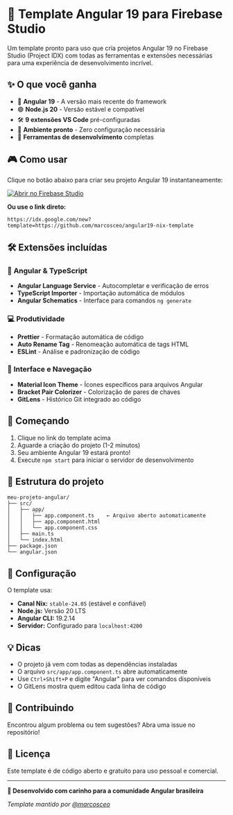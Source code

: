 # 🚀 Template Angular 19 para Firebase Studio

Um template pronto para uso que cria projetos Angular 19 no Firebase Studio (Project IDX) com todas as ferramentas e extensões necessárias para uma experiência de desenvolvimento incrível.

## ✨ O que você ganha

- 🎯 **Angular 19** - A versão mais recente do framework
- 🟢 **Node.js 20** - Versão estável e compatível
- 🛠️ **9 extensões VS Code** pré-configuradas
- 🎨 **Ambiente pronto** - Zero configuração necessária
- 🔧 **Ferramentas de desenvolvimento** completas

## 🎮 Como usar

Clique no botão abaixo para criar seu projeto Angular 19 instantaneamente:

[![Abrir no Firebase Studio](https://img.shields.io/badge/Abrir%20no-Firebase%20Studio-4285F4?style=for-the-badge&logo=google&logoColor=white)](https://idx.google.com/new?template=https://github.com/marcosceo/angular19-nix-template)

**Ou use o link direto:**
```
https://idx.google.com/new?template=https://github.com/marcosceo/angular19-nix-template
```

## 🛠️ Extensões incluídas

### 🎯 **Angular & TypeScript**
- **Angular Language Service** - Autocompletar e verificação de erros
- **TypeScript Importer** - Importação automática de módulos
- **Angular Schematics** - Interface para comandos `ng generate`

### 💻 **Produtividade**
- **Prettier** - Formatação automática de código
- **Auto Rename Tag** - Renomeação automática de tags HTML
- **ESLint** - Análise e padronização de código

### 🎨 **Interface e Navegação**
- **Material Icon Theme** - Ícones específicos para arquivos Angular
- **Bracket Pair Colorizer** - Colorização de pares de chaves
- **GitLens** - Histórico Git integrado ao código

## 🚀 Começando

1. Clique no link do template acima
2. Aguarde a criação do projeto (1-2 minutos)
3. Seu ambiente Angular 19 estará pronto!
4. Execute `npm start` para iniciar o servidor de desenvolvimento

## 📁 Estrutura do projeto

```
meu-projeto-angular/
├── src/
│   ├── app/
│   │   ├── app.component.ts    ← Arquivo aberto automaticamente
│   │   ├── app.component.html
│   │   └── app.component.css
│   ├── main.ts
│   └── index.html
├── package.json
└── angular.json
```

## 🔧 Configuração

O template usa:
- **Canal Nix:** `stable-24.05` (estável e confiável)
- **Node.js:** Versão 20 LTS
- **Angular CLI:** 19.2.14
- **Servidor:** Configurado para `localhost:4200`

## 💡 Dicas

- O projeto já vem com todas as dependências instaladas
- O arquivo `src/app/app.component.ts` abre automaticamente
- Use `Ctrl+Shift+P` e digite "Angular" para ver comandos disponíveis
- O GitLens mostra quem editou cada linha de código

## 🤝 Contribuindo

Encontrou algum problema ou tem sugestões? Abra uma issue no repositório!

## 📄 Licença

Este template é de código aberto e gratuito para uso pessoal e comercial.

---

**💖 Desenvolvido com carinho para a comunidade Angular brasileira**

*Template mantido por [@marcosceo](https://github.com/marcosceo)*
